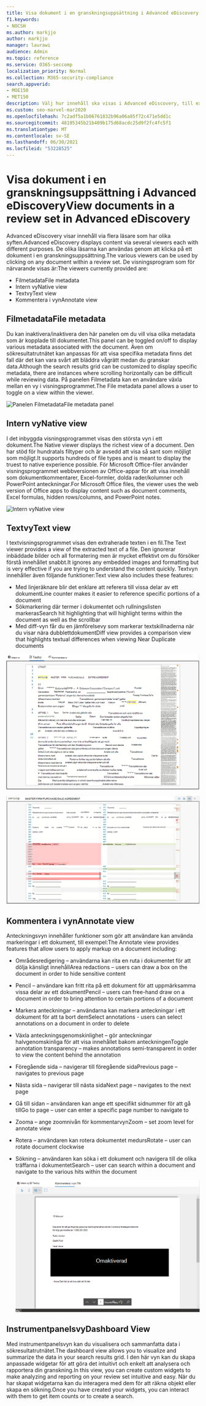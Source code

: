 ```yaml
---
title: Visa dokument i en granskningsuppsättning i Advanced eDiscovery
f1.keywords:
- NOCSH
ms.author: markjjo
author: markjjo
manager: laurawi
audience: Admin
ms.topic: reference
ms.service: O365-seccomp
localization_priority: Normal
ms.collection: M365-security-compliance
search.appverid:
- MOE150
- MET150
description: Välj hur innehåll ska visas i Advanced eDiscovery, till exempel text, anteckningar, konverterade eller ursprungliga vyn.
ms.custom: seo-marvel-mar2020
ms.openlocfilehash: 7c2adf5a1b06761832b96a06a85f72c471e5dd1c
ms.sourcegitcommit: 48195345b21b409b175d68acdc25d9f2fc4fc5f1
ms.translationtype: MT
ms.contentlocale: sv-SE
ms.lasthandoff: 06/30/2021
ms.locfileid: "53228525"
---
```

# <a name="view-documents-in-a-review-set-in-advanced-ediscovery"></a><span data-ttu-id="270ff-103">Visa dokument i en granskningsuppsättning i Advanced eDiscovery</span><span class="sxs-lookup"><span data-stu-id="270ff-103">View documents in a review set in Advanced eDiscovery</span></span>

<span data-ttu-id="270ff-104">Advanced eDiscovery visar innehåll via flera läsare som har olika syften.</span><span class="sxs-lookup"><span data-stu-id="270ff-104">Advanced eDiscovery displays content via several viewers each with different purposes.</span></span> <span data-ttu-id="270ff-105">De olika läsarna kan användas genom att klicka på ett dokument i en granskningsuppsättning.</span><span class="sxs-lookup"><span data-stu-id="270ff-105">The various viewers can be used by clicking on any document within a review set.</span></span> <span data-ttu-id="270ff-106">De visningsprogram som för närvarande visas är:</span><span class="sxs-lookup"><span data-stu-id="270ff-106">The viewers currently provided are:</span></span>

- <span data-ttu-id="270ff-107">Filmetadata</span><span class="sxs-lookup"><span data-stu-id="270ff-107">File metadata</span></span>
- <span data-ttu-id="270ff-108">Intern vy</span><span class="sxs-lookup"><span data-stu-id="270ff-108">Native view</span></span>
- <span data-ttu-id="270ff-109">Textvy</span><span class="sxs-lookup"><span data-stu-id="270ff-109">Text view</span></span>
- <span data-ttu-id="270ff-110">Kommentera i vyn</span><span class="sxs-lookup"><span data-stu-id="270ff-110">Annotate view</span></span>

## <a name="file-metadata"></a><span data-ttu-id="270ff-111">Filmetadata</span><span class="sxs-lookup"><span data-stu-id="270ff-111">File metadata</span></span>

<span data-ttu-id="270ff-112">Du kan inaktivera/inaktivera den här panelen om du vill visa olika metadata som är kopplade till dokumentet.</span><span class="sxs-lookup"><span data-stu-id="270ff-112">This panel can be toggled on/off to display various metadata associated with the document.</span></span> <span data-ttu-id="270ff-113">Även om sökresultatrutnätet kan anpassas för att visa specifika metadata finns det fall där det kan vara svårt att bläddra vågrätt medan du granskar data.</span><span class="sxs-lookup"><span data-stu-id="270ff-113">Although the search results grid can be customized to display specific metadata, there are instances where scrolling horizontally can be difficult while reviewing data.</span></span> <span data-ttu-id="270ff-114">På panelen Filmetadata kan en användare växla mellan en vy i visningsprogrammet.</span><span class="sxs-lookup"><span data-stu-id="270ff-114">The File metadata panel allows a user to toggle on a view within the viewer.</span></span>

![<span data-ttu-id="270ff-115">Panelen Filmetadata</span><span class="sxs-lookup"><span data-stu-id="270ff-115">File metadata panel</span></span>
](../media/Reviewimage2.png)

## <a name="native-view"></a><span data-ttu-id="270ff-116">Intern vy</span><span class="sxs-lookup"><span data-stu-id="270ff-116">Native view</span></span>

<span data-ttu-id="270ff-117">I det inbyggda visningsprogrammet visas den största vyn i ett dokument.</span><span class="sxs-lookup"><span data-stu-id="270ff-117">The Native viewer displays the richest view of a document.</span></span> <span data-ttu-id="270ff-118">Den har stöd för hundratals filtyper och är avsedd att visa så sant som möjligt som möjligt.</span><span class="sxs-lookup"><span data-stu-id="270ff-118">It supports hundreds of file types and is meant to display the truest to native experience possible.</span></span> <span data-ttu-id="270ff-119">För Microsoft Office-filer använder visningsprogrammet webbversionen av Office-appar för att visa innehåll som dokumentkommentarer, Excel-formler, dolda rader/kolumner och PowerPoint anteckningar.</span><span class="sxs-lookup"><span data-stu-id="270ff-119">For Microsoft Office files, the viewer uses the web version of Office apps to display content such as document comments, Excel formulas, hidden rows/columns, and PowerPoint notes.</span></span>

![<span data-ttu-id="270ff-120">Intern vy</span><span class="sxs-lookup"><span data-stu-id="270ff-120">Native view</span></span>
](../media/Reviewimage3.png)

## <a name="text-view"></a><span data-ttu-id="270ff-121">Textvy</span><span class="sxs-lookup"><span data-stu-id="270ff-121">Text view</span></span>

<span data-ttu-id="270ff-122">I textvisningsprogrammet visas den extraherade texten i en fil.</span><span class="sxs-lookup"><span data-stu-id="270ff-122">The Text viewer provides a view of the extracted text of a file.</span></span> <span data-ttu-id="270ff-123">Den ignorerar inbäddade bilder och all formatering men är mycket effektivt om du försöker förstå innehållet snabbt.</span><span class="sxs-lookup"><span data-stu-id="270ff-123">It ignores any embedded images and formatting but is very effective if you are trying to understand the content quickly.</span></span> <span data-ttu-id="270ff-124">Textvyn innehåller även följande funktioner:</span><span class="sxs-lookup"><span data-stu-id="270ff-124">Text view also includes these features:</span></span>

- <span data-ttu-id="270ff-125">Med linjeräknare blir det enklare att referera till vissa delar av ett dokument</span><span class="sxs-lookup"><span data-stu-id="270ff-125">Line counter makes it easier to reference specific portions of a document</span></span>
- <span data-ttu-id="270ff-126">Sökmarkering där termer i dokumentet och rullningslisten markeras</span><span class="sxs-lookup"><span data-stu-id="270ff-126">Search hit highlighting that will highlight terms within the document as well as the scrollbar</span></span>
- <span data-ttu-id="270ff-127">Med diff-vyn får du en jämförelsevy som markerar textskillnaderna när du visar nära dubblettdokument</span><span class="sxs-lookup"><span data-stu-id="270ff-127">Diff view provides a comparison view that highlights textual differences when viewing Near Duplicate documents</span></span>

![Textvy](../media/Reviewimage4.png)

![Diff-vy](../media/Reviewimage5.png)

## <a name="annotate-view"></a><span data-ttu-id="270ff-130">Kommentera i vyn</span><span class="sxs-lookup"><span data-stu-id="270ff-130">Annotate view</span></span>

<span data-ttu-id="270ff-131">Anteckningsvyn innehåller funktioner som gör att användare kan använda markeringar i ett dokument, till exempel:</span><span class="sxs-lookup"><span data-stu-id="270ff-131">The Annotate view provides features that allow users to apply markup on a document including:</span></span>

- <span data-ttu-id="270ff-132">Områdesredigering – användarna kan rita en ruta i dokumentet för att dölja känsligt innehåll</span><span class="sxs-lookup"><span data-stu-id="270ff-132">Area redactions – users can draw a box on the document in order to hide sensitive content</span></span>
- <span data-ttu-id="270ff-133">Pencil – användare kan fritt rita på ett dokument för att uppmärksamma vissa delar av ett dokument</span><span class="sxs-lookup"><span data-stu-id="270ff-133">Pencil – users can free-hand draw on a document in order to bring attention to certain portions of a document</span></span>
- <span data-ttu-id="270ff-134">Markera anteckningar – användarna kan markera anteckningar i ett dokument för att ta bort dem</span><span class="sxs-lookup"><span data-stu-id="270ff-134">Select annotations - users can select annotations on a document in order to delete</span></span>
- <span data-ttu-id="270ff-135">Växla anteckningsgenomskinlighet – gör anteckningar halvgenomskinliga för att visa innehållet bakom anteckningen</span><span class="sxs-lookup"><span data-stu-id="270ff-135">Toggle annotation transparency – makes annotations semi-transparent in order to view the content behind the annotation</span></span>
- <span data-ttu-id="270ff-136">Föregående sida – navigerar till föregående sida</span><span class="sxs-lookup"><span data-stu-id="270ff-136">Previous page – navigates to previous page</span></span>
- <span data-ttu-id="270ff-137">Nästa sida – navigerar till nästa sida</span><span class="sxs-lookup"><span data-stu-id="270ff-137">Next page – navigates to the next page</span></span>
- <span data-ttu-id="270ff-138">Gå till sidan – användaren kan ange ett specifikt sidnummer för att gå till</span><span class="sxs-lookup"><span data-stu-id="270ff-138">Go to page – user can enter a specific page number to navigate to</span></span>
- <span data-ttu-id="270ff-139">Zooma – ange zoomnivån för kommentarvyn</span><span class="sxs-lookup"><span data-stu-id="270ff-139">Zoom – set zoom level for annotate view</span></span>
- <span data-ttu-id="270ff-140">Rotera – användaren kan rotera dokumentet medurs</span><span class="sxs-lookup"><span data-stu-id="270ff-140">Rotate – user can rotate document clockwise</span></span>
- <span data-ttu-id="270ff-141">Sökning – användaren kan söka i ett dokument och navigera till de olika träffarna i dokumentet</span><span class="sxs-lookup"><span data-stu-id="270ff-141">Search – user can search within a document and navigate to the various hits within the document</span></span>

  ![Kommentera i vyn](../media/Reviewimage1.png)

## <a name="dashboard-view"></a><span data-ttu-id="270ff-143">Instrumentpanelsvy</span><span class="sxs-lookup"><span data-stu-id="270ff-143">Dashboard View</span></span>

<span data-ttu-id="270ff-144">Med instrumentpanelsvyn kan du visualisera och sammanfatta data i sökresultatrutnätet.</span><span class="sxs-lookup"><span data-stu-id="270ff-144">The dashboard view allows you to visualize and summarize the data in your search results grid.</span></span> <span data-ttu-id="270ff-145">I den här vyn kan du skapa anpassade widgetar för att göra det intuitivt och enkelt att analysera och rapportera din granskning.</span><span class="sxs-lookup"><span data-stu-id="270ff-145">In this view, you can create custom widgets to make analyzing and reporting on your review set intuitive and easy.</span></span> <span data-ttu-id="270ff-146">När du har skapat widgetarna kan du interagera med dem för att räkna objekt eller skapa en sökning.</span><span class="sxs-lookup"><span data-stu-id="270ff-146">Once you have created your widgets, you can interact with them to get item counts or to create a search.</span></span>
